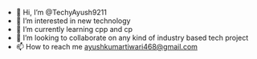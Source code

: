 - 👋 Hi, I’m @TechyAyush9211
- 👀 I’m interested in new technology
- 🌱 I’m currently learning cpp and cp
- 💞️ I’m looking to collaborate on any kind of industry based tech project
- 📫 How to reach me ayushkumartiwari468@gmail.com

<!---
TechyAyush9211/TechyAyush9211 is a ✨ special ✨ repository because its `README.md` (this file) appears on your GitHub profile.
You can click the Preview link to take a look at your changes.
--->
